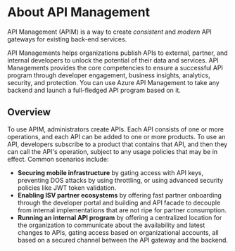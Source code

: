 # About API Management

API Management (APIM) is a way to create *consistent* and *modern* API gateways for existing back-end services.

API Managements helps organizations publish APIs to external, partner, and internal developers to unlock the potential of their data and services. API Managements provides the core competencies to ensure a successful API program through developer engagement, business insights, analytics, security, and protection. You can use Azure API Management to take any backend and launch a full-fledged API program based on it.

## Overview

To use APIM, administrators create APIs. Each API consists of one or more operations, and each API can be added to one or more products. To use an API, developers subscribe to a product that contains that API, and then they can call the API's operation, subject to any usage policies that may be in effect. Common scenarios include:

* **Securing mobile infrastructure** by gating access with API keys, preventing DOS attacks by using throttling, or using advanced security policies like JWT token validation.
*  **Enabling ISV partner ecosystems** by offering fast partner onboarding through the developer portal and building and API facade to decouple from internal implementations that are not ripe for partner consumption.
*  **Running an internal API program** by offering a centralized location for the organization to communicate about the availability and latest changes to APIs, gating access based on organizational accounts, all based on a secured channel between the API gateway and the backend.


